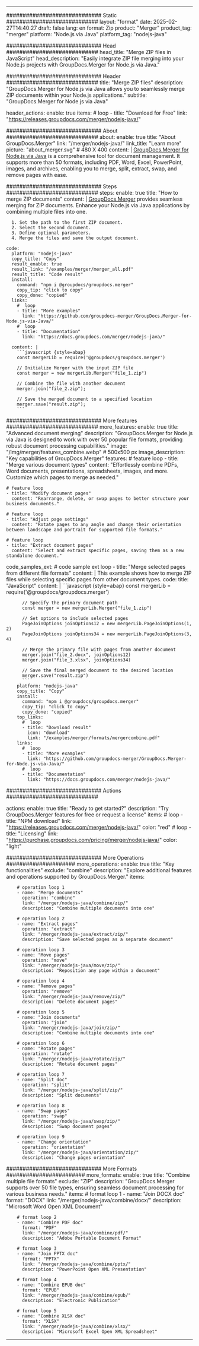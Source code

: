 
---
############################# Static ############################
layout: "format"
date:  2025-02-27T14:40:27
draft: false
lang: en
format: Zip
product: "Merger"
product_tag: "merger"
platform: "Node.js via Java"
platform_tag: "nodejs-java"

############################# Head ############################
head_title: "Merge ZIP files in JavaScript"
head_description: "Easily integrate ZIP file merging into your Node.js projects with GroupDocs.Merger for Node.js via Java."

############################# Header ############################
title: "Merge ZIP files" 
description: "GroupDocs.Merger for Node.js via Java allows you to seamlessly merge ZIP documents within your Node.js applications."
subtitle: "GroupDocs.Merger for Node.js via Java" 

header_actions:
  enable: true
  items:
    #  loop
    - title: "Download for Free"
      link: "https://releases.groupdocs.com/merger/nodejs-java/"
      
############################# About ############################
about:
    enable: true
    title: "About GroupDocs.Merger"
    link: "/merger/nodejs-java/"
    link_title: "Learn more"
    picture: "about_merger.svg" # 480 X 400
    content: |
       [GroupDocs.Merger for Node.js via Java](/merger/nodejs-java/) is a comprehensive tool for document management. It supports more than 50 formats, including PDF, Word, Excel, PowerPoint, images, and archives, enabling you to merge, split, extract, swap, and remove pages with ease.

############################# Steps ############################
steps:
    enable: true
    title: "How to merge ZIP documents"
    content: |
      [GroupDocs.Merger](/merger/nodejs-java/) provides seamless merging for ZIP documents. Enhance your Node.js via Java applications by combining multiple files into one.
      
      1. Set the path to the first ZIP document.
      2. Select the second document.
      3. Define optional parameters.
      4. Merge the files and save the output document.
   
    code:
      platform: "nodejs-java"
      copy_title: "Copy"
      result_enable: true
      result_link: "/examples/merger/merger_all.pdf"
      result_title: "Code result"
      install:
        command: "npm i @groupdocs/groupdocs.merger"
        copy_tip: "click to copy"
        copy_done: "copied"
      links:
        #  loop
        - title: "More examples"
          link: "https://github.com/groupdocs-merger/GroupDocs.Merger-for-Node.js-via-Java/"
        #  loop
        - title: "Documentation"
          link: "https://docs.groupdocs.com/merger/nodejs-java/"
          
      content: |
        ```javascript {style=abap}
        const mergerLib = require('@groupdocs/groupdocs.merger')

        // Initialize Merger with the input ZIP file
        const merger = new mergerLib.Merger("file_1.zip")

        // Combine the file with another document
        merger.join("file_2.zip");

        // Save the merged document to a specified location
        merger.save("result.zip");
        ```            

############################# More features ############################
more_features:
  enable: true
  title: "Advanced document merging"
  description: "GroupDocs.Merger for Node.js via Java is designed to work with over 50 popular file formats, providing robust document processing capabilities."
  image: "/img/merger/features_combine.webp" # 500x500 px
  image_description: "Key capabilities of GroupDocs.Merger"
  features:
    # feature loop
    - title: "Merge various document types"
      content: "Effortlessly combine PDFs, Word documents, presentations, spreadsheets, images, and more. Customize which pages to merge as needed."

    # feature loop
    - title: "Modify document pages"
      content: "Rearrange, delete, or swap pages to better structure your business documents."

    # feature loop
    - title: "Adjust page settings"
      content: "Rotate pages to any angle and change their orientation between landscape and portrait for supported file formats."

    # feature loop
    - title: "Extract document pages"
      content: "Select and extract specific pages, saving them as a new standalone document."
      
  code_samples_ext:
    # code sample ext loop
    - title: "Merge selected pages from different file formats"
      content: |
        This example shows how to merge ZIP files while selecting specific pages from other document types.
      code:
        title: "JavaScript"
        content: |
          ```javascript {style=abap}
          const mergerLib = require('@groupdocs/groupdocs.merger')
          
          // Specify the primary document path
          const merger = new mergerLib.Merger("file_1.zip")

          // Set options to include selected pages
          PageJoinOptions joinOptions12 = new mergerLib.PageJoinOptions(1, 2)
          PageJoinOptions joinOptions34 = new mergerLib.PageJoinOptions(3, 4)
          
          // Merge the primary file with pages from another document
          merger.join("file_2.docx", joinOptions12)
          merger.join("file_3.xlsx", joinOptions34)

          // Save the final merged document to the desired location
          merger.save("result.zip")
          ```
        platform: "nodejs-java"
        copy_title: "Copy"
        install:
          command: "npm i @groupdocs/groupdocs.merger"
          copy_tip: "click to copy"
          copy_done: "copied"
        top_links:
          #  loop
          - title: "Download result"
            icon: "download"
            link: "/examples/merger/formats/mergercombine.pdf"
        links:
          #  loop
          - title: "More examples"
            link: "https://github.com/groupdocs-merger/GroupDocs.Merger-for-Node.js-via-Java/"
          #  loop
          - title: "Documentation"
            link: "https://docs.groupdocs.com/merger/nodejs-java/"
            

            


############################# Actions ############################

actions:
  enable: true
  title: "Ready to get started?"
  description: "Try GroupDocs.Merger features for free or request a license"
  items:
    #  loop
    - title: "NPM download"
      link: "https://releases.groupdocs.com/merger/nodejs-java/"
      color: "red"
        #  loop
    - title: "Licensing"
      link: "https://purchase.groupdocs.com/pricing/merger/nodejs-java/"
      color: "light"


############################# More Operations #####################
more_operations:
    enable: true
    title: "Key functionalities"
    exclude: "combine"
    description: "Explore additional features and operations supported by GroupDocs.Merger."
    items: 
          
        # operation loop 1
        - name: "Merge documents"
          operation: "combine"
          link: "/merger/nodejs-java/combine/zip/"
          description: "Combine multiple documents into one"

        # operation loop 2
        - name: "Extract pages"
          operation: "extract"
          link: "/merger/nodejs-java/extract/zip/"
          description: "Save selected pages as a separate document"

        # operation loop 3
        - name: "Move pages"
          operation: "move"
          link: "/merger/nodejs-java/move/zip/"
          description: "Reposition any page within a document"

        # operation loop 4
        - name: "Remove pages"
          operation: "remove"
          link: "/merger/nodejs-java/remove/zip/"
          description: "Delete document pages"

        # operation loop 5
        - name: "Join documents"
          operation: "join"
          link: "/merger/nodejs-java/join/zip/"
          description: "Combine multiple documents into one"

        # operation loop 6
        - name: "Rotate pages"
          operation: "rotate"
          link: "/merger/nodejs-java/rotate/zip/"
          description: "Rotate document pages"

        # operation loop 7
        - name: "Split doc"
          operation: "split"
          link: "/merger/nodejs-java/split/zip/"
          description: "Split documents"

        # operation loop 8
        - name: "Swap pages"
          operation: "swap"
          link: "/merger/nodejs-java/swap/zip/"
          description: "Swap document pages"

        # operation loop 9
        - name: "Change orientation"
          operation: "orientation"
          link: "/merger/nodejs-java/orientation/zip/"
          description: "Change pages orientation"
          
        
          
############################# More Formats ########################
more_formats:
    enable: true
    title: "Combine multiple file formats"
    exclude: "ZIP"
    description: "GroupDocs.Merger supports over 50 file types, ensuring seamless document processing for various business needs."
    items: 
        # format loop 1
        - name: "Join DOCX doc"
          format: "DOCX"
          link: "/merger/nodejs-java/combine/docx/"
          description: "Microsoft Word Open XML Document"
          
        # format loop 2
        - name: "Combine PDF doc"
          format: "PDF"
          link: "/merger/nodejs-java/combine/pdf/"
          description: "Adobe Portable Document Format"
          
        # format loop 3
        - name: "Join PPTX doc"
          format: "PPTX"
          link: "/merger/nodejs-java/combine/pptx/"
          description: "PowerPoint Open XML Presentation"

        # format loop 4
        - name: "Combine EPUB doc"
          format: "EPUB"
          link: "/merger/nodejs-java/combine/epub/"
          description: "Electronic Publication"
          
        # format loop 5
        - name: "Combine XLSX doc"
          format: "XLSX"
          link: "/merger/nodejs-java/combine/xlsx/"
          description: "Microsoft Excel Open XML Spreadsheet"
  

---